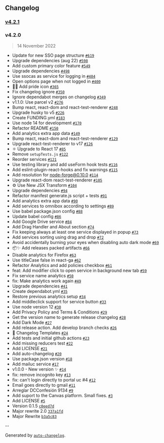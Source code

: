 ## Changelog

### [v4.2.1](https://github.com/Baelfire18/directUC/compare/v4.2.0...v4.2.1)

### v4.2.0

> 14 November 2022

- Update for new SSO page structure [`#619`](https://github.com/Baelfire18/directUC/pull/619)
- Upgrade dependencies (aug 22) [`#598`](https://github.com/Baelfire18/directUC/pull/598)
- Add custom primary color feature [`#549`](https://github.com/Baelfire18/directUC/pull/549)
- Upgrade dependencies [`#498`](https://github.com/Baelfire18/directUC/pull/498)
- Use ssocas as service for logging in [`#404`](https://github.com/Baelfire18/directUC/pull/404)
- Open options page when not logged in [`#400`](https://github.com/Baelfire18/directUC/pull/400)
- 🏳️‍🌈 Add pride icon [`#365`](https://github.com/Baelfire18/directUC/pull/365)
- Fix changelog ignore [`#350`](https://github.com/Baelfire18/directUC/pull/350)
- Ignore dependabot merges on changelog [`#349`](https://github.com/Baelfire18/directUC/pull/349)
- v1.1.0: Use parcel v2 [`#276`](https://github.com/Baelfire18/directUC/pull/276)
- Bump react, react-dom and react-test-renderer [`#248`](https://github.com/Baelfire18/directUC/pull/248)
- Upgrade husky to v5 [`#226`](https://github.com/Baelfire18/directUC/pull/226)
- Create FUNDING.yml [`#183`](https://github.com/Baelfire18/directUC/pull/183)
- Use node 14 for development [`#170`](https://github.com/Baelfire18/directUC/pull/170)
- Refactor README [`#150`](https://github.com/Baelfire18/directUC/pull/150)
- Add analytics extra app data [`#149`](https://github.com/Baelfire18/directUC/pull/149)
- Bump react, react-dom and react-test-renderer [`#129`](https://github.com/Baelfire18/directUC/pull/129)
- Upgrade react-test-renderer to v17 [`#126`](https://github.com/Baelfire18/directUC/pull/126)
- ⚛️ Upgrade to React 17 [`#85`](https://github.com/Baelfire18/directUC/pull/85)
- Remove `setupTests.js` [`#122`](https://github.com/Baelfire18/directUC/pull/122)
- Reorder services [`#121`](https://github.com/Baelfire18/directUC/pull/121)
- Use testing library and add useForm hook tests [`#116`](https://github.com/Baelfire18/directUC/pull/116)
- Add eslint-plugin-react-hooks and fix warnings [`#115`](https://github.com/Baelfire18/directUC/pull/115)
- Add resolution for node-forge@0.10.0 [`#114`](https://github.com/Baelfire18/directUC/pull/114)
- Upgrade react-dom react-test-renderer [`#105`](https://github.com/Baelfire18/directUC/pull/105)
- ⚙️ Use New JSX Transform [`#104`](https://github.com/Baelfire18/directUC/pull/104)
- Upgrade dependencies [`#94`](https://github.com/Baelfire18/directUC/pull/94)
- Refactor manifest generate.js script + tests [`#91`](https://github.com/Baelfire18/directUC/pull/91)
- Add analytics extra app data [`#90`](https://github.com/Baelfire18/directUC/pull/90)
- Add services to omnibox according to settings [`#89`](https://github.com/Baelfire18/directUC/pull/89)
- Use babel package.json config [`#88`](https://github.com/Baelfire18/directUC/pull/88)
- Update babel config [`#86`](https://github.com/Baelfire18/directUC/pull/86)
- Add Google Drive service [`#84`](https://github.com/Baelfire18/directUC/pull/84)
- Add Drag Handler and About section [`#74`](https://github.com/Baelfire18/directUC/pull/74)
- Fix keeping always at least one service displayed in popup [`#73`](https://github.com/Baelfire18/directUC/pull/73)
- Add services sorting using drag and drop [`#72`](https://github.com/Baelfire18/directUC/pull/72)
- Avoid accidentally burning your eyes when disabling auto dark mode [`#69`](https://github.com/Baelfire18/directUC/pull/69)
- 📦✨ Add releases packed artifacts [`#66`](https://github.com/Baelfire18/directUC/pull/66)
- Disable analytics for Firefox [`#63`](https://github.com/Baelfire18/directUC/pull/63)
- Use titleCase false in react-ga [`#62`](https://github.com/Baelfire18/directUC/pull/62)
- Refactor Analytics and add policies checkbox [`#61`](https://github.com/Baelfire18/directUC/pull/61)
- feat: Add modifier click to open service in background new tab [`#59`](https://github.com/Baelfire18/directUC/pull/59)
- Fix service name analytics [`#50`](https://github.com/Baelfire18/directUC/pull/50)
- fix: Make analytics work again [`#49`](https://github.com/Baelfire18/directUC/pull/49)
- Upgrade dependencies [`#41`](https://github.com/Baelfire18/directUC/pull/41)
- Create dependabot.yml [`#35`](https://github.com/Baelfire18/directUC/pull/35)
- Restore previous analytics setup [`#34`](https://github.com/Baelfire18/directUC/pull/34)
- Add middleclick support for service button [`#33`](https://github.com/Baelfire18/directUC/pull/33)
- Use node version 12 [`#30`](https://github.com/Baelfire18/directUC/pull/30)
- Add Privacy Policy and Terms & Conditions [`#29`](https://github.com/Baelfire18/directUC/pull/29)
- Get the version name to generate release changelog [`#28`](https://github.com/Baelfire18/directUC/pull/28)
- Add Dark Mode [`#27`](https://github.com/Baelfire18/directUC/pull/27)
- Add release action. Add develop branch checks [`#26`](https://github.com/Baelfire18/directUC/pull/26)
- 📝 Changelog Templates [`#24`](https://github.com/Baelfire18/directUC/pull/24)
- Add tests and initial github actions [`#23`](https://github.com/Baelfire18/directUC/pull/23)
- Add missing reducers test [`#22`](https://github.com/Baelfire18/directUC/pull/22)
- Add LICENSE [`#21`](https://github.com/Baelfire18/directUC/pull/21)
- Add auto-changelog [`#20`](https://github.com/Baelfire18/directUC/pull/20)
- Use package.json version [`#18`](https://github.com/Baelfire18/directUC/pull/18)
- Add mailuc service [`#17`](https://github.com/Baelfire18/directUC/pull/17)
- v1.0.0 - New version ✨ [`#14`](https://github.com/Baelfire18/directUC/pull/14)
- fix: remove incognito key [`#13`](https://github.com/Baelfire18/directUC/pull/13)
- fix: can't login directly to portal uc #4 [`#12`](https://github.com/Baelfire18/directUC/pull/12)
- Email goes directly to gmail [`#11`](https://github.com/Baelfire18/directUC/pull/11)
- Arreglar DCConfesión 9134 [`#9`](https://github.com/Baelfire18/directUC/pull/9)
- Add suport to the Canvas platform. Small fixes. [`#3`](https://github.com/Baelfire18/directUC/pull/3)
- Add LICENSE [`#5`](https://github.com/Baelfire18/directUC/pull/5)
- Version 0.1.5 [`c0eed7d`](https://github.com/Baelfire18/directUC/commit/c0eed7dbaf9f517171e17238b8835cd0a4b91d66)
- Major rewrite 2.0 [`337a1fd`](https://github.com/Baelfire18/directUC/commit/337a1fd709bc807d927ff4f6fded81f3fbc2d877)
- Major Rewrite [`b3a5c83`](https://github.com/Baelfire18/directUC/commit/b3a5c8371e877b3520e509708cbd788df85775fc)

--

Generated by [`auto-changelog`](https://github.com/CookPete/auto-changelog).
